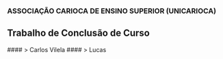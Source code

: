### ASSOCIAÇÃO CARIOCA DE ENSINO SUPERIOR (UNICARIOCA)
## Trabalho de Conclusão de Curso
<addr>
#### > Carlos Vilela
#### > Lucas
